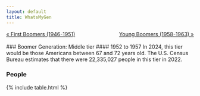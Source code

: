 ```yaml
---
layout: default
title: WhatsMyGen
---
```

<div style="overflow: hidden"><a href="/WhatsMyGen/generations/boomer-first.html" class="previous" style="float: left !important">&laquo; First Boomers (1946-1951)</a><a href="/WhatsMyGen/generations/boomer-young.html" class="next" style="float: right !important">Young Boomers (1958-1963) &raquo;</a></div>
<br>
### Boomer Generation: Middle tier
#### 1952 to 1957
In 2024, this tier would be those Americans between 67 and 72 years old. The U.S. Census Bureau estimates that there were 22,335,027 people in this tier in 2022. 

### People

{% include table.html %}
